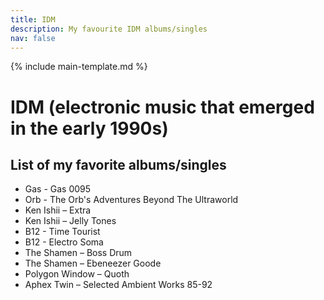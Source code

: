 ```yaml
---
title: IDM
description: My favourite IDM albums/singles
nav: false
---
```


{% include main-template.md %}

# IDM (electronic music that emerged in the early 1990s)

## List of my favorite albums/singles

* Gas - Gas 0095
* Orb - The Orb's Adventures Beyond The Ultraworld
* Ken Ishii ‎– Extra
* Ken Ishii ‎– Jelly Tones
* B12 - Time Tourist
* B12 - Electro Soma
* The Shamen ‎– Boss Drum
* The Shamen ‎– Ebeneezer Goode
* Polygon Window ‎– Quoth
* Aphex Twin ‎– Selected Ambient Works 85-92
